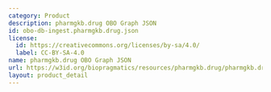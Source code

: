 ```yaml
---
category: Product
description: pharmgkb.drug OBO Graph JSON
id: obo-db-ingest.pharmgkb.drug.json
license:
  id: https://creativecommons.org/licenses/by-sa/4.0/
  label: CC-BY-SA-4.0
name: pharmgkb.drug OBO Graph JSON
url: https://w3id.org/biopragmatics/resources/pharmgkb.drug/pharmgkb.drug.json
layout: product_detail
---
```

